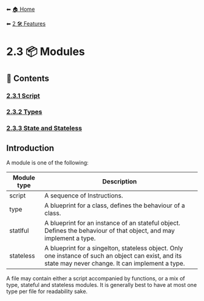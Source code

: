 ⬅ [🏠 Home](../../README.md)

⬅ [2 🛠 Features](../README.md)

# 2.3 📦 Modules

## 📄 Contents

### [2.3.1 Script](script.md)
### [2.3.2 Types](types.md)
### [2.3.3 State and Stateless](state_stateless.md)

## Introduction

A module is one of the following:

Module type | Description
------------|--------------
script      | A sequence of Instructions.
type        | A blueprint for a class, defines the behaviour of a class.
statlful    | A blueprint for an instance of an stateful object. Defines the behaviour of that object, and may implement a type.
stateless   | A blueprint for a singelton, stateless object. Only one instance of such an object can exist, and its state may never change. It can implement a type.

A file may contain either a script accompanied by functions, or a mix of type, stateful and stateless modules. 
It is generally best to have at most one type per file for readability sake.

